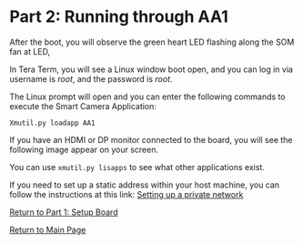 # Part 2: Running through AA1


After the boot, you will observe the green heart LED flashing along the SOM fan at LED, 

In Tera Term, you will see a Linux window boot open, and you can log in via username is *root*, and the password is *root*.

The Linux prompt will open and you can enter the following commands to execute the Smart Camera Application:

```
Xmutil.py loadapp AA1
```

If you have an HDMI or DP monitor connected to the board, you will see the following image appear on your screen.


You can use `xmutil.py lisapps` to see what other applications exist. 

If you need to set up a static address within your host machine, you can follow the instructions at this link:
[Setting up a private network](https://xilinx.github.io/vck190-base-trd/build/html/run.html#setting-a-private-network) 

[Return to Part 1: Setup Board](https://github.com/Xilinx/Xilinx_KV260_Workshop/blob/main/Part%201:%20Setup%20Board.md)

[Return to Main Page](https://github.com/Xilinx/Xilinx_KV260_Workshop)

